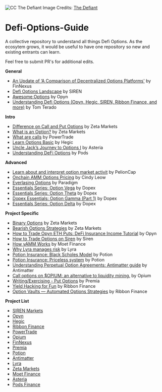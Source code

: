 ![CC The Defiant](https://cdn.shortpixel.ai/client/q_glossy,ret_img/https://thedefiant.io/wp-content/uploads/elementor/thumbs/options-thumb-p3k1eb333v68e3323yx13lbday1qy18uq0umlwndl4.jpg)
Image Credits: [The Defiant](https://thedefiant.io/defi-on-chain-options/)

# Defi-Options-Guide
A collective repository to understand all things Defi Options. As the ecosytem grows, it would be useful to have one repository so new and existing entrants can learn.

Feel free to submit PR's for additional edits. 

**General**
- [An Update of ‘A Comparison of Decentralized Options Platforms'](https://medium.com/coinmonks/an-update-of-a-comparison-of-decentralized-options-platforms-91b14d3a6170) by FinNexus
- [Defi Options Landscape](https://medium.com/siren-markets/defi-options-landscape-4599bdd17d06) by SIREN
- [Awesome Options](https://github.com/opynfinance/awesome-options) by Opyn
- [Understanding Defi Options (Opyn, Hegic, SIREN, Ribbon Finance, and more)](https://medium.com/coinmonks/understanding-defi-options-opyn-hegic-siren-ribbon-finance-and-more-4f05477037b0) by Tom Terado

**Intro**
- [Difference on Call and Put Options](https://twitter.com/ZetaMarkets/status/1413946696145379328) by Zeta Markets
- [What is an Option?](https://zetamarkets.medium.com/zeta-101-whats-an-option-fb0a5e0abb41?source=user_profile---------6----------------------------) by Zeta Markets
- [What are calls](https://twitter.com/PowerTradeHQ/status/1385305692202962944) by PowerTrade
- [Learn Options Basic](https://hegic.gitbook.io/start/) by Hegic
- [Uncle Jack’s Journey to Options Ⅰ](https://asteriaprotocol.medium.com/uncle-jacks-journey-to-options-ⅰ-bccfff630697) by Asteria
- [Understanding DeFi Options](https://blog.pods.finance/understanding-defi-options-f007a66e5133) by Pods

**Advanced**

- [Learn about and interpret option market activit](https://twitter.com/PelionCap/status/1240570302272282624) by PelionCap
- [Onchain AMM Options Pricing](https://twitter.com/cindyleowtt/status/1391804798089924608) by Cindy Leow
- [Everlasing Options](https://www.paradigm.xyz/2021/05/everlasting-options/) by Paradigm
- [Essentials Series: Option Vega](https://blog.dopex.io/essentials-series-option-vega-1c435a92bad0) by Dopex
- [Essentials Series: Option Theta](https://blog.dopex.io/essentials-series-option-theta-a412f666434f) by Dopex
- [Dopex Essentials: Option Gamma (Part 1)](https://blog.dopex.io/dopex-essentials-option-gamma-part-1-43d80ca3070) by Dopex
- [Essentials Series: Option Delta](https://blog.dopex.io/essentials-series-option-delta-bd9f19017c7d) by Dopex

**Project Specific**

- [Binary Options](https://zetamarkets.medium.com/zeta-101-binary-options-c0f33c9fefa9) by Zeta Markets
- [Bearish Options Strategies](https://www.google.com/search?q=Bearish+Options+Strategies+zeta+markets&oq=Bearish+Options+Strategies+zeta+markets&aqs=chrome..69i57.1975j0j1&sourceid=chrome&ie=UTF-8) by Zeta Markets
- [How to Trade Opyn ETH Puts: DeFi Insurance Income Tutorial](https://defirate.com/opyn-cover-tutorial/) by Opyn
- [How to Trade Options on Siren](https://medium.com/siren-markets/how-to-trade-options-on-siren-42fcb85e39a5) by Siren
- [How vAMM Works](https://twitter.com/MoetFi/status/1414585541018849288) by Moet Finance
- [Why Lyra manages risk](https://blog.lyra.finance/why-lyra-manages-risk/) by Lyra
- [Potion Insurance: Black Scholes Model](https://medium.com/@PotionLabs/potion-insurance-black-scholes-model-5eb85cfeb75b) by Potion
- [Potion Insurance: Priceless system](https://medium.com/@PotionLabs/potion-insurance-priceless-system-fab560c452ae) by Potion
- [Understanding Perpetual Option Agreements: Antimatter guide](https://antimatterdefi.medium.com/understanding-perpetual-option-agreements-antimatter-guide-96651f85ada9) by Antimatter
- [Call options on $OPIUM: an alternative to liquidity mining.](https://opium.finance/blog/opium-call-option/OpiumCallOption/) by Opium
- [Writing/Exercising - Put Options](https://medium.premia.finance/writing-exercising-put-options-3e47c074737e) by Premia
- [Yield Hacking for Fun](https://ribbonfinance.medium.com/yield-hacking-for-fun-and-profit-b50cf47fca35) by Ribbon Finance
- [Option Vaults — Automated Options Strategies](https://ribbonfinance.medium.com/option-vaults-automated-options-strategies-980aa1fee208) by Ribbon Finance


**Project List**
- [SIREN Markets](http://sirenmarkets.com)
- [Opyn](http://opyn.co/)
- [Hegic](https://hegic.co)
- [Ribbon Finance](https://www.ribbon.finance/)
- [PowerTrade](https://power.trade/)
- [Opium](https://opium.network/)
- [FinNexus](https://finnexus.io/)
- [Premia](https://premia.finance/)
- [Potion](https://potion.finance/)
- [Antimatter](https://antimatter.finance/)
- [Lyra](https://www.lyra.finance/) 
- [Zeta Markets](https://zeta.markets/)
- [Moet Finance](https://moet.fi/#/)
- [Asteria](https://asteria.finance/)
- [Pods Finance](https://www.pods.finance/)
